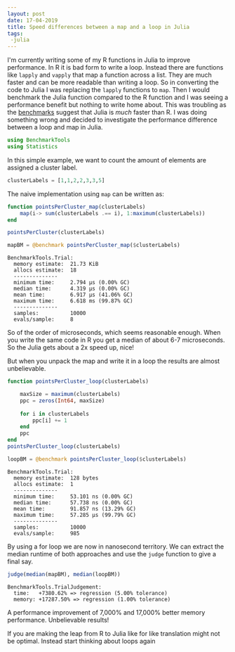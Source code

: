 ```yaml
---
layout: post
date: 17-04-2019
title: Speed differences between a map and a loop in Julia
tags:
 -julia
---
```


I'm currently writing some of my R functions in Julia to improve
performance. In R it is bad form to write a loop. Instead there are
functions like `lapply` and `vapply` that map a function across a
list. They are much faster and can be more readable than writing a
loop. So in converting the code to Julia I was replacing the `lapply`
functions to `map`. Then I would benchmark the Julia function compared
to the R function and I was seeing a performance benefit but nothing
to write home about. This was troubling as the
[benchmarks](https://julialang.org/benchmarks/) suggest that Julia is
*much* faster than R. I was doing something wrong and decided to
investigate the performance difference between a loop and map in
Julia.


```julia
using BenchmarkTools
using Statistics
```

In this simple example, we want to count the amount of elements are
assigned a cluster label. 

```julia
clusterLabels = [1,1,2,2,3,3,5]
```

The naive implementation using `map` can be written as:

```julia
function pointsPerCluster_map(clusterLabels)
    map(i-> sum(clusterLabels .== i), 1:maximum(clusterLabels))
end

pointsPerCluster(clusterLabels)

mapBM = @benchmark pointsPerCluster_map($clusterLabels)
```

    BenchmarkTools.Trial: 
      memory estimate:  21.73 KiB
      allocs estimate:  18
      --------------
      minimum time:     2.794 μs (0.00% GC)
      median time:      4.319 μs (0.00% GC)
      mean time:        6.917 μs (41.06% GC)
      maximum time:     6.618 ms (99.87% GC)
      --------------
      samples:          10000
      evals/sample:     8


So of the order of microseconds, which seems reasonable enough. When
you write the same code in R you get a median of about 6-7
microseconds. So the Julia gets about a 2x speed up, nice!

But when you unpack the map and write it in a loop the results are
almost unbelievable. 

```julia
function pointsPerCluster_loop(clusterLabels)

    maxSize = maximum(clusterLabels)
    ppc = zeros(Int64, maxSize)
    
    for i in clusterLabels
        ppc[i] += 1
    end
    ppc
end
pointsPerCluster_loop(clusterLabels)

loopBM = @benchmark pointsPerCluster_loop($clusterLabels)
```

    BenchmarkTools.Trial: 
      memory estimate:  128 bytes
      allocs estimate:  1
      --------------
      minimum time:     53.101 ns (0.00% GC)
      median time:      57.738 ns (0.00% GC)
      mean time:        91.857 ns (13.29% GC)
      maximum time:     57.285 μs (99.79% GC)
      --------------
      samples:          10000
      evals/sample:     985

By using a for loop we are now in nanosecond territory. We can
extract the median runtime of both approaches and use the `judge`
function to give a final say.

```julia
judge(median(mapBM), median(loopBM))
```

    BenchmarkTools.TrialJudgement: 
      time:   +7380.62% => regression (5.00% tolerance)
      memory: +17287.50% => regression (1.00% tolerance)

A performance improvement of 7,000% and 17,000% better memory performance. Unbelievable results! 

If you are making the leap from R to Julia like for like
translation might not be optimal. Instead start thinking about loops again
